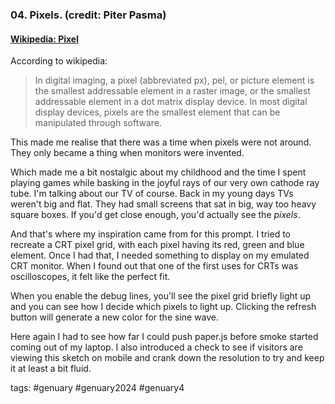 ### 04. Pixels. (credit: Piter Pasma)
#### [Wikipedia: Pixel](https://en.wikipedia.org/wiki/Pixel)

According to wikipedia:
> In digital imaging, a pixel (abbreviated px), pel, or picture element is the smallest addressable element in a raster image, or the smallest addressable element in a dot matrix display device. In most digital display devices, pixels are the smallest element that can be manipulated through software.

This made me realise that there was a time when pixels were not around. They only became a thing when monitors were invented.

Which made me a bit nostalgic about my childhood and the time I spent playing games while basking in the joyful rays of our very own cathode ray tube.
I'm talking about our TV of course. Back in my young days TVs weren't big and flat. They had small screens that sat in big, way too heavy square boxes.
If you'd get close enough, you'd actually see the *pixels*.

And that's where my inspiration came from for this prompt. I tried to recreate a CRT pixel grid, with each pixel having its red, green and blue element.
Once I had that, I needed something to display on my emulated CRT monitor. 
When I found out that one of the first uses for CRTs was oscilloscopes, it felt like the perfect fit.

When you enable the debug lines, you'll see the pixel grid briefly light up and you can see how I decide which pixels to light up. 
Clicking the refresh button will generate a new color for the sine wave.

Here again I had to see how far I could push paper.js before smoke started coming out of my laptop. I also introduced a check to 
see if visitors are viewing this sketch on mobile and crank down the resolution to try and keep it at least a bit fluid. 

 

tags: #genuary #genuary2024 #genuary4